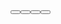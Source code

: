 <StackPanel Margin="10">
    <Button Content="Выбрать каталог" Click="SelectDirectory_Click" Margin="0,0,0,10"/>
    <TextBox x:Name="DirectoryPath" IsReadOnly="True" Margin="0,0,0,10"/>
    <TextBox x:Name="FileNameFilter" Placeholder="Имя файла" Margin="0,0,0,10"/>
    <TextBox x:Name="FileSizeFilter" Placeholder="Размер файла" Margin="0,0,0,10"/>
    <DatePicker x:Name="FileDateFilter" PlaceholderText="Дата изменения" Margin="0,0,0,10"/>
    <Button Content="Найти дубликаты" Click="FindDuplicates_Click" Margin="0,0,0,10"/>
    <ListView x:Name="DuplicatesListView" Margin="0,0,0,10">
        <ListView.View>
            <GridView>
                <GridViewColumn Header="Имя" DisplayMemberBinding="{Binding Name}"/>
                <GridViewColumn Header="Путь" DisplayMemberBinding="{Binding Path}"/>
                <GridViewColumn Header="Размер" DisplayMemberBinding="{Binding Size}"/>
                <GridViewColumn Header="Дата изменения" DisplayMemberBinding="{Binding LastModified}"/>
            </GridView>
        </ListView.View>
    </ListView>
    <Button Content="Открыть файл" Click="OpenFile_Click" Margin="0,0,0,10"/>
    <Button Content="Удалить файл" Click="DeleteFile_Click" Margin="0,0,0,10"/>
</StackPanel>
